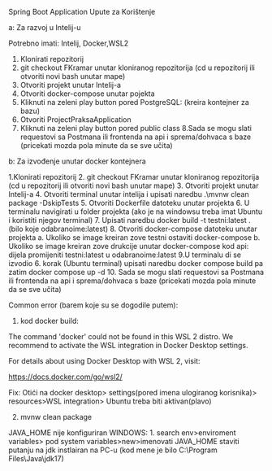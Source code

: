 Spring Boot Application Upute za Korištenje

a: Za razvoj u Intelij-u

Potrebno imati: Intelij, Docker,WSL2

1. Klonirati repozitorij
2. git checkout FKramar unutar kloniranog repozitorija (cd u repozitorij ili otvoriti novi bash unutar mape)
3. Otvoriti projekt unutar Intelij-a
4. Otvoriti docker-compose unutar pojekta
5. Kliknuti na zeleni play button pored PostgreSQL: (kreira kontejner za bazu)
6. Otvoriti ProjectPraksaApplication 
7. Kliknuti na zeleni play button pored public class
8.Sada se mogu slati requestovi sa Postmana ili frontenda na api i sprema/dohvaca s baze (pricekati mozda pola minute da se sve učita)


b: Za izvođenje unutar docker kontejnera

1.Klonirati repozitorij
2. git checkout FKramar unutar kloniranog repozitorija (cd u repozitorij ili otvoriti novi bash unutar mape)
3. Otvoriti projekt unutar Intelij-a
4. Otvoriti terminal unutar intelija i upisati naredbu .\mvnw clean package -DskipTests
5. Otvoriti Dockerfile datoteku unutar projekta
6. U terminalu navigirati u folder projekta (ako je na windowsu treba imat Ubuntu i koristiti njegov terminal)
7. Upisati naredbu  docker build -t testni:latest . (bilo koje odabranoime:latest)
8. Otvoriti docker-compose datoteku unutar projekta
    a. Ukoliko se image kreiran zove testni ostaviti docker-compose 
    b. Ukoliko se image kreiran zove drukcije unutar docker-compose kod api: dijela promijeniti testni:latest u odabranoime:latest
9.U terminalu di se izvodio 6. korak (Ubuntu terminal) upisati naredbu docker compose build pa zatim docker compose up -d
10. Sada se mogu slati requestovi sa Postmana ili frontenda na api i sprema/dohvaca s baze (pricekati mozda pola minute da se sve učita)


Common error (barem koje su se dogodile putem):

1) kod docker build:

The command 'docker' could not be found in this WSL 2 distro.
We recommend to activate the WSL integration in Docker Desktop settings.

For details about using Docker Desktop with WSL 2, visit:

https://docs.docker.com/go/wsl2/

Fix: Otići na docker desktop> settings(pored imena ulogiranog korisnika)> resources>WSL integration> Ubuntu treba biti aktivan(plavo)

2) mvnw clean package

JAVA_HOME nije konfiguriran 
WINDOWS: 
        1. search env>enviroment variables> pod system variables>new>imenovati JAVA_HOME staviti putanju na jdk instlairan na PC-u (kod mene je bilo C:\Program Files\Java\jdk17)
